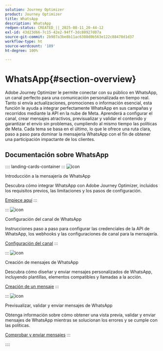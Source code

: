 ```yaml
---
solution: Journey Optimizer
product: Journey Optimizer
title: WhatsApp
description: WhatsApp
redpen-status: CREATED_||_2025-08-11_20-44-12
exl-id: 43d23d66-7c15-42e2-94ff-3dc80927d07a
source-git-commit: 2b907a3be8b11ac6308d0b563e122c88478d1d37
workflow-type: ht
source-wordcount: '189'
ht-degree: 100%

---
```


# WhatsApp{#section-overview}

Adobe Journey Optimizer le permite conectar con su público en WhatsApp, un canal perfecto para una comunicación personalizada en tiempo real. Tanto si envía actualizaciones, promociones o información esencial, esta función le ayuda a integrar perfectamente WhatsApp en sus campañas y recorridos mediante la API en la nube de Meta. Aprenderá a configurar el canal, crear mensajes atractivos, previsualizar y validar el contenido y garantizar el envío sin problemas, cumpliendo al mismo tiempo las políticas de Meta. Cada tema se basa en el último, lo que le ofrece una ruta clara, paso a paso para dominar la mensajería WhatsApp con el fin de obtener una participación impactante de los clientes.

## Documentación sobre WhatsApp

:::: landing-cards-container
:::
![icon](https://cdn.experienceleague.adobe.com/icons/circle-play.svg)

Introducción a la mensajería de WhatsApp

Descubra cómo integrar WhatsApp con Adobe Journey Optimizer, incluidos los requisitos previos, las limitaciones y los pasos de configuración.

[Empiece aquí](../using/whatsapp/get-started-whatsapp.md)
:::

:::
![icon](https://cdn.experienceleague.adobe.com/icons/gear.svg)

Configuración del canal de WhatsApp

Instrucciones paso a paso para configurar las credenciales de la API de WhatsApp, los webhooks y las configuraciones de canal para la mensajería.

[Configuración del canal](../using/whatsapp/whatsapp-configuration.md)
:::

:::
![icon](https://cdn.experienceleague.adobe.com/icons/list-check.svg)

Creación de mensajes de WhatsApp

Descubra cómo diseñar y enviar mensajes personalizados de WhatsApp, incluyendo plantillas, elementos compatibles y llamadas a la acción.

[Creación de un mensaje](../using/whatsapp/create-whatsapp.md)
:::

:::
![icon](https://cdn.experienceleague.adobe.com/icons/check-circle.svg)

Previsualizar, validar y enviar mensajes de WhatsApp

Obtenga información sobre cómo obtener una vista previa, validar y enviar mensajes de WhatsApp mientras se solucionan los errores y se cumple con las políticas.

[Comprobar y enviar mensajes](../using/whatsapp/send-whatsapp.md)
:::

::::
